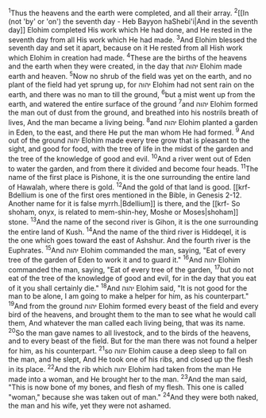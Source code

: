 <sup>1</sup>Thus the heavens and the earth were completed, and all their array.
<sup>2</sup>[[In (not 'by' or 'on') the seventh day - Heb Bayyon haShebi'i|And in the seventh day]] Elohim completed His work which He had done, and He rested in the seventh day from all His work which He had made.
<sup>3</sup>And Elohim blessed the seventh day and set it apart, because on it He rested from all Hish work which Elohim in creation had made.
<sup>4</sup>These are the births of the heavens and the earth when they were created, in the day that    יהוה Elohim made earth and heaven.
<sup>5</sup>Now no shrub of the field was yet on the earth, and no plant of the field had yet sprung up, for יהוה Elohim had not sent rain on the earth, and there was no man to till the ground,
<sup>6</sup>but a mist went up from the earth, and watered the entire surface of the ground
<sup>7</sup>and יהוה  Elohim formed the man out of dust from the ground, and breathed into his nostrils breath of lives, And the man became a living being.
<sup>8</sup>and יהוה Elohim planted a garden in Eden, to the east, and there He put the man whom He had formed.
<sup>9</sup> And out of the ground יהוה   Elohim made every tree grow that is pleasant to the sight, and good for food, with the tree of life in the midst of the garden and the tree of the knowledge of good and evil.
<sup>10</sup>And a river went out of Eden to water the garden, and from there it divided and become four heads.
<sup>11</sup>The name of the first place is Pishone, it is the one surrounding the entire land of Hawalah, where there is gold.
<sup>12</sup>And the gold of that land is good. [[krf-Bdellium is one of the first ores mentioned in the Bible, in Genesis 2-12. Another name for it is false myrrh.|Bdellium]] is there, and the [[krf- So shoham, onyx, is related to mem-shin-hey, Moshe or Moses|shoham]] stone.
<sup>13</sup>And the name of the second river is Gihon, it is the one surrounding the entire land of Kush.
<sup>14</sup>And the name of the third river is Hiddeqel, it is the one which goes toward the east of Ashshur. And the fourth river is the Euphrates.
<sup>15</sup>And יהוה Elohim commanded the man, saying, "Eat of every tree of the garden of Eden to work it and to guard it."
<sup>16</sup>And יהוה  Elohim commanded the man, saying, "Eat of every tree of the garden,
<sup>17</sup>but do not eat of the tree of the knowledge of good and evil, for in the day that you eat of it you shall certainly die."
<sup>18</sup>And יהוה Elohim said, "It is not good for the man to be alone, I am going to make a helper for him, as his counterpart."
<sup>19</sup>And from the ground יהוה Elohim formed every beast of the field and every bird of the heavens, and brought them to the man to see what he would call them, And whatever the man called each living being, that was its name.
<sup>20</sup>So the man gave names to all livestock, and to the birds of the heavens, and to every beast of the field. But for the man there was not found a helper for him, as his counterpart.
<sup>21</sup>so יהוה Elohim cause a deep sleep to fall on the man, and he slept, And He took one of his ribs, and closed up the flesh in its place.
<sup>22</sup>And the rib which יהוה Elohim had taken from the man He made into a woman, and He brought her to the man.
<sup>23</sup>And the man said, "This is now bone of my bones, and flesh of my flesh. This one is called "woman," because she was taken out of man."
<sup>24</sup>And they were both naked, the man and his wife, yet they were not ashamed.